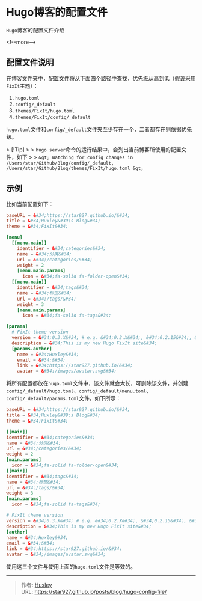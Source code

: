 # Hugo博客的配置文件


`Hugo`博客的配置文件介绍

&lt;!--more--&gt;

## 配置文件说明

在博客文件夹中，[配置文件](https://gohugo.io/getting-started/configuration/)将从下面四个路径中查找，优先级从高到低（假设采用`FixIt`主题）：

1. `hugo.toml`
2. `config/_default`
3. `themes/FixIt/hugo.toml`
4. `themes/FixIt/config/_default`

`hugo.toml`文件和`config/_default`文件夹至少存在一个，二者都存在则依据优先级。

&gt; [!Tip]
&gt;
&gt; `hugo server`命令的运行结果中，会列出当前博客所使用的配置文件，如下
&gt;
&gt; ```
&gt; Watching for config changes in /Users/star/Github/Blog/config/_default, /Users/star/Github/Blog/themes/FixIt/hugo.toml
&gt; ```

## 示例

比如当前配置如下：

```toml {title=&#34;hugo.toml&#34;}
baseURL = &#34;https://star927.github.io/&#34;
title = &#34;Huxley&#39;s Blog&#34;
theme = &#34;FixIt&#34;

[menu]
  [[menu.main]]
    identifier = &#34;categories&#34;
    name = &#34;分类&#34;
    url = &#34;/categories/&#34;
    weight = 2
    [menu.main.params]
      icon = &#34;fa-solid fa-folder-open&#34;
  [[menu.main]]
    identifier = &#34;tags&#34;
    name = &#34;标签&#34;
    url = &#34;/tags/&#34;
    weight = 3
    [menu.main.params]
      icon = &#34;fa-solid fa-tags&#34;

[params]
  # FixIt theme version
  version = &#34;0.3.X&#34; # e.g. &#34;0.2.X&#34;, &#34;0.2.15&#34;, &#34;v0.2.15&#34; etc.
  description = &#34;This is my new Hugo FixIt site&#34;
  [params.author]
    name = &#34;Huxley&#34;
    email = &#34;&#34;
    link = &#34;https://star927.github.io/&#34;
    avatar = &#34;/images/avatar.svg&#34;
```

将所有配置都放在`hugo.toml`文件中，该文件就会太长，可删除该文件，并创建`config/_default/hugo.toml`、`config/_default/menu.toml`、`config/_default/params.toml`文件，如下所示：

```toml {title=&#34;config/_default/hugo.toml&#34;}
baseURL = &#34;https://star927.github.io/&#34;
title = &#34;Huxley&#39;s Blog&#34;
theme = &#34;FixIt&#34;
```

```toml {title=&#34;config/_default/menu.toml&#34;}
[[main]]
identifier = &#34;categories&#34;
name = &#34;分类&#34;
url = &#34;/categories/&#34;
weight = 2
[main.params]
  icon = &#34;fa-solid fa-folder-open&#34;
[[main]]
identifier = &#34;tags&#34;
name = &#34;标签&#34;
url = &#34;/tags/&#34;
weight = 3
[main.params]
  icon = &#34;fa-solid fa-tags&#34;
```

```toml {title=&#34;config/_default/params.toml&#34;}
# FixIt theme version
version = &#34;0.3.X&#34; # e.g. &#34;0.2.X&#34;, &#34;0.2.15&#34;, &#34;v0.2.15&#34; etc.
description = &#34;This is my new Hugo FixIt site&#34;
[author]
name = &#34;Huxley&#34;
email = &#34;&#34;
link = &#34;https://star927.github.io/&#34;
avatar = &#34;/images/avatar.svg&#34;
```

使用这三个文件与使用上面的`hugo.toml`文件是等效的。


---

> 作者: [Huxley](https://star927.github.io/)  
> URL: https://star927.github.io/posts/blog/hugo-config-file/  


